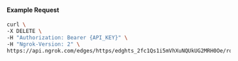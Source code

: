 <!-- Code generated for API Clients. DO NOT EDIT. -->

#### Example Request

```bash
curl \
-X DELETE \
-H "Authorization: Bearer {API_KEY}" \
-H "Ngrok-Version: 2" \
https://api.ngrok.com/edges/https/edghts_2fc1Qs1i5mVhXuNQUkUG2MRH0Oe/routes/edghtsrt_2fc1Qpt74EzDhiMG6seUvJqhd55/oidc
```
